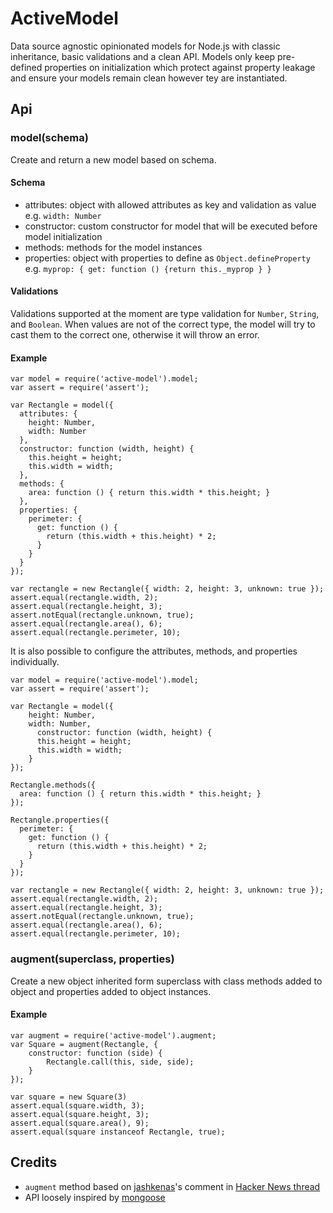 # ActiveModel

Data source agnostic opinionated models for Node.js with classic inheritance, basic validations and a clean API.
Models only keep pre-defined properties on initialization which protect against property leakage and ensure your
models remain clean however tey are instantiated.

## Api

### model(schema)

Create and return a new model based on schema.

#### Schema

- attributes: object with allowed attributes as key and validation as value e.g. `width: Number`
- constructor: custom constructor for model that will be executed before model initialization
- methods: methods for the model instances
- properties: object with properties to define as `Object.defineProperty` e.g. `myprop: { get: function () {return this._myprop } }`

#### Validations

Validations supported at the moment are type validation for `Number`, `String`, and `Boolean`. When values are not
of the correct type, the model will try to cast them to the correct one, otherwise it will throw an error.

#### Example

    var model = require('active-model').model;
    var assert = require('assert');

    var Rectangle = model({
      attributes: {
        height: Number,
        width: Number
      },
      constructor: function (width, height) {
        this.height = height;
        this.width = width;
      },
      methods: {
        area: function () { return this.width * this.height; }
      },
      properties: {
        perimeter: {
          get: function () {
            return (this.width + this.height) * 2;
          }
        }
      }
    });

    var rectangle = new Rectangle({ width: 2, height: 3, unknown: true });
    assert.equal(rectangle.width, 2);
    assert.equal(rectangle.height, 3);
    assert.notEqual(rectangle.unknown, true);
    assert.equal(rectangle.area(), 6);
    assert.equal(rectangle.perimeter, 10);

It is also possible to configure the attributes, methods, and properties individually.

    var model = require('active-model').model;
    var assert = require('assert');

    var Rectangle = model({
        height: Number,
        width: Number,
          constructor: function (width, height) {
          this.height = height;
          this.width = width;
        }
    });

    Rectangle.methods({
      area: function () { return this.width * this.height; }
    });

    Rectangle.properties({
      perimeter: {
        get: function () {
          return (this.width + this.height) * 2;
        }
      }
    });

    var rectangle = new Rectangle({ width: 2, height: 3, unknown: true });
    assert.equal(rectangle.width, 2);
    assert.equal(rectangle.height, 3);
    assert.notEqual(rectangle.unknown, true);
    assert.equal(rectangle.area(), 6);
    assert.equal(rectangle.perimeter, 10);

### augment(superclass, properties)

Create a new object inherited form superclass with class methods added to object and properties added to object instances.

#### Example

    var augment = require('active-model').augment;
    var Square = augment(Rectangle, {
        constructor: function (side) {
            Rectangle.call(this, side, side);
        }
    });

    var square = new Square(3)
    assert.equal(square.width, 3);
    assert.equal(square.height, 3);
    assert.equal(square.area(), 9);
    assert.equal(square instanceof Rectangle, true);

## Credits

- `augment` method based on [jashkenas](https://news.ycombinator.com/user?id=jashkenas)'s comment in
[Hacker News thread](https://news.ycombinator.com/item?id=7243414)
- API loosely inspired by [mongoose](http://mongoosejs.com/)
